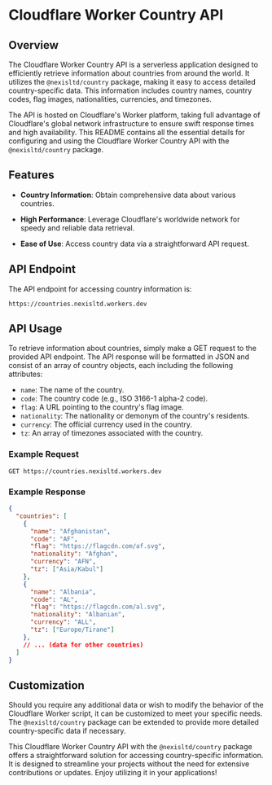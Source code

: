 # Cloudflare Worker Country API

## Overview

The Cloudflare Worker Country API is a serverless application designed to efficiently retrieve information about countries from around the world. It utilizes the `@nexisltd/country` package, making it easy to access detailed country-specific data. This information includes country names, country codes, flag images, nationalities, currencies, and timezones.

The API is hosted on Cloudflare's Worker platform, taking full advantage of Cloudflare's global network infrastructure to ensure swift response times and high availability. This README contains all the essential details for configuring and using the Cloudflare Worker Country API with the `@nexisltd/country` package.

## Features

- **Country Information**: Obtain comprehensive data about various countries.

- **High Performance**: Leverage Cloudflare's worldwide network for speedy and reliable data retrieval.

- **Ease of Use**: Access country data via a straightforward API request.

## API Endpoint

The API endpoint for accessing country information is:

```
https://countries.nexisltd.workers.dev
```

## API Usage

To retrieve information about countries, simply make a GET request to the provided API endpoint. The API response will be formatted in JSON and consist of an array of country objects, each including the following attributes:

- `name`: The name of the country.
- `code`: The country code (e.g., ISO 3166-1 alpha-2 code).
- `flag`: A URL pointing to the country's flag image.
- `nationality`: The nationality or demonym of the country's residents.
- `currency`: The official currency used in the country.
- `tz`: An array of timezones associated with the country.

### Example Request

```http
GET https://countries.nexisltd.workers.dev
```

### Example Response

```json
{
  "countries": [
    {
      "name": "Afghanistan",
      "code": "AF",
      "flag": "https://flagcdn.com/af.svg",
      "nationality": "Afghan",
      "currency": "AFN",
      "tz": ["Asia/Kabul"]
    },
    {
      "name": "Albania",
      "code": "AL",
      "flag": "https://flagcdn.com/al.svg",
      "nationality": "Albanian",
      "currency": "ALL",
      "tz": ["Europe/Tirane"]
    },
    // ... (data for other countries)
  ]
}
```

## Customization

Should you require any additional data or wish to modify the behavior of the Cloudflare Worker script, it can be customized to meet your specific needs. The `@nexisltd/country` package can be extended to provide more detailed country-specific data if necessary.

This Cloudflare Worker Country API with the `@nexisltd/country` package offers a straightforward solution for accessing country-specific information. It is designed to streamline your projects without the need for extensive contributions or updates. Enjoy utilizing it in your applications!
